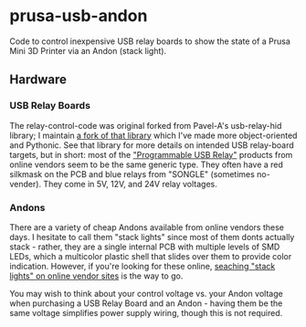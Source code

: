 # prusa-usb-andon
Code to control inexpensive USB relay boards to show the state of a Prusa Mini 3D Printer via an Andon (stack light).

## Hardware

### USB Relay Boards
The relay-control-code was original forked from Pavel-A's usb-relay-hid library; I maintain [a fork of that library](https://github.com/JeffersGlass/usb-relay-hid) which I've made more object-oriented and Pythonic. See that library for more details on intended USB relay-board targets, but in short: most of the ["Programmable USB Relay"](https://www.aliexpress.com/wholesale?catId=0&initiative_id=SB_20200829101410&origin=y&SearchText=usb+relay+control) products from online vendors seem to be the same generic type. They often have a red silkmask on the PCB and blue relays from "SONGLE" (sometimes no-vender). They come in 5V, 12V, and 24V relay voltages.

### Andons	
There are a variety of cheap Andons available from online vendors these days. I hesitate to call them "stack lights" since most of them donts actually stack - rather, they are a single internal PCB with multiple levels of SMD LEDs, which a multicolor plastic shell that slides over them to provide color indication. However, if you're looking for these online, [seaching "stack lights" on online vendor sites](https://www.aliexpress.com/wholesale?catId=0&initiative_id=SB_20200829101432&origin=y&SearchText=stack+light) is the way to go. 

You may wish to think about your control voltage vs. your Andon voltage when purchasing a USB Relay Board and an Andon - having them be the same voltage simplifies power supply wiring, though this is not required.


